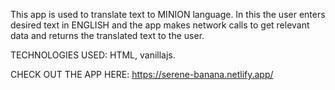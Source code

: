 This app is used to translate text to MINION language.
In this the user enters desired text in ENGLISH and the app makes network calls to get relevant data and returns the translated text to the user.

TECHNOLOGIES USED:
HTML, vanillajs.

CHECK OUT THE APP HERE:
https://serene-banana.netlify.app/
